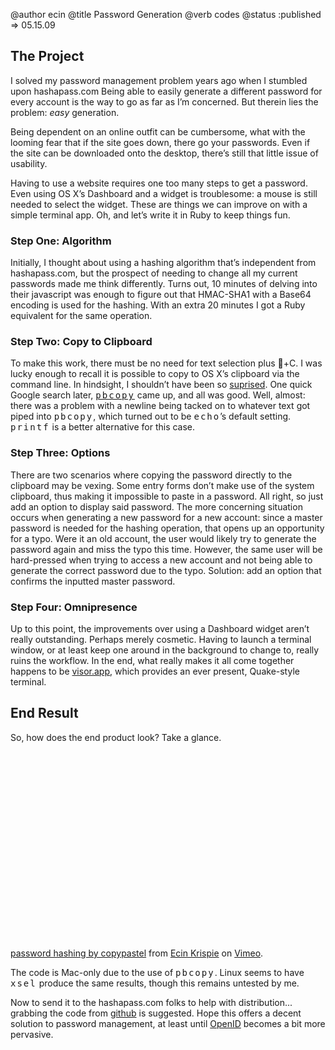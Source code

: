 @author ecin
@title Password Generation
@verb codes
@status :published => 05.15.09

## The Project

I solved my password management problem years ago when I stumbled upon hashapass.com Being able to easily generate a different password for every account is the way to go as far as I’m concerned. But therein lies the problem: *easy* generation.

Being dependent on an online outfit can be cumbersome, what  with the looming fear that if the site goes down, there go your passwords.  Even if the site can be downloaded onto the desktop,  there’s still that little issue of usability.

Having to use a website requires one too many steps to get a password. Even using OS X’s Dashboard and a widget is troublesome: a mouse is still needed to select the widget. These are things we can improve on with a simple terminal app. Oh, and let’s write it in Ruby to keep things fun.

### Step One: Algorithm

Initially, I thought about using a hashing algorithm that’s independent from hashapass.com, but the prospect of needing to change all my current passwords made me think differently. Turns out, 10 minutes of delving into their javascript was enough to figure out that HMAC-SHA1 with a Base64 encoding is used for the hashing. With an extra 20 minutes I got a Ruby equivalent for the same operation.

### Step Two: Copy to Clipboard

To make this work, there must be no need for text selection plus +C. I was lucky enough to recall it is possible to copy to OS X’s clipboard via the command line. In hindsight, I shouldn’t have been so [suprised](http://xkcd.com/530/). One quick Google search later, [<span style='font-family: monospace; letter-spacing: 2px;'>pbcopy</span>](http://developer.apple.com/DOCUMENTATION/Darwin/Reference/ManPages/man1/pbcopy.1.html) came up, and all was good. Well, almost: there was a problem with a newline being tacked on to whatever text got piped into <span style='font-family: monospace; letter-spacing: 2px;'>pbcopy</span>, which turned out to be <span style='font-family: monospace; letter-spacing: 2px;'>echo</span>’s default setting. <span style='font-family: monospace; letter-spacing: 2px;'>printf</span> is a better alternative for this case.

### Step Three: Options


There are two scenarios where copying the password directly to the clipboard may be vexing. Some entry forms don’t make use of the system clipboard, thus making it impossible to paste in a password. All right, so just add an option to display said password. The more concerning situation occurs when generating a new password for a new account: since a master password is needed for the hashing operation, that opens up an opportunity for a typo. Were it an old account, the user would likely try to generate the password again and miss the typo this time. However, the same user will be hard-pressed when trying to access a new account and not being able to generate the correct password due to the typo. Solution: add an option that confirms the inputted master password.

### Step Four: Omnipresence


Up to this point, the improvements over using a Dashboard widget aren’t really outstanding. Perhaps merely cosmetic. Having to launch a terminal window, or at least keep one around in the background to change to, really ruins the workflow. In the end, what really makes it all come together happens to be [visor.app](http://code.google.com/p/blacktree-visor/), which provides an ever present, Quake-style terminal.

## End Result

So, how does the end product look? Take a glance.

<object width="400" height="300"><param name="allowfullscreen" value="true" /><param name="allowscriptaccess" value="always" /><param name="movie" value="http://vimeo.com/moogaloop.swf?clip_id=2975677&amp;server=vimeo.com&amp;show_title=1&amp;show_byline=1&amp;show_portrait=0&amp;color=&amp;fullscreen=1" /><embed src="http://vimeo.com/moogaloop.swf?clip_id=2975677&amp;server=vimeo.com&amp;show_title=1&amp;show_byline=1&amp;show_portrait=0&amp;color=&amp;fullscreen=1" type="application/x-shockwave-flash" allowfullscreen="true" allowscriptaccess="always" width="400" height="300"></embed></object>

[password hashing by copypastel](http://vimeo.com/2975677") from [Ecin Krispie](http://vimeo.com/ecin) on [Vimeo](http://vimeo.com).


The code is Mac-only due to the use of <span style='font-family: monospace; letter-spacing: 2px;'>pbcopy</span>. Linux seems to have <span style='font-family: monospace; letter-spacing: 2px;'>xsel</span> produce the same results, though this remains untested by me.

Now to send it to the hashapass.com folks to help with distribution... grabbing the code from [github](http://github.com/ecin/hashapass.rb/tree/maste) is suggested. Hope this offers a decent solution to password management, at least until [OpenID](http://openid.net/) becomes a bit more pervasive. 

